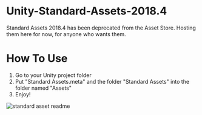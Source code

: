 # Unity-Standard-Assets-2018.4

Standard Assets 2018.4 has been deprecated from the Asset Store. Hosting them here for now, for anyone who wants them.

# How To Use

1.  Go to your Unity project folder
2.  Put "Standard Assets.meta" and the folder "Standard Assets" into the folder named "Assets"
3.  Enjoy!

![standard asset readme](https://github.com/supinzhen/Unity-Standard-Assets-2018.4/assets/105630998/a4305e16-8c8b-48ec-a981-f45f513fe6d5)
